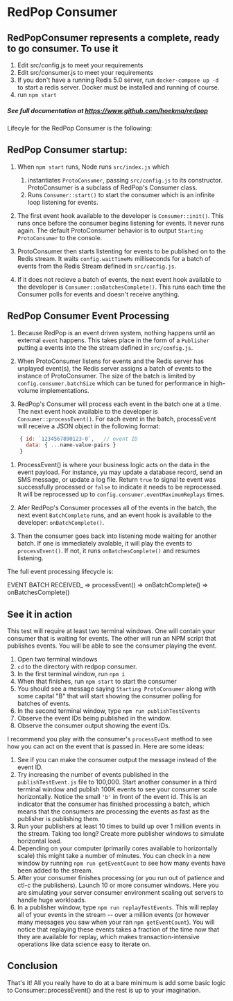 # RedPop Consumer

## RedPopConsumer represents a complete, ready to go consumer. To use it

1. Edit src/config.js to meet your requirements
2. Edit src/consumer.js to meet your requirements
3. If you don't have a running Redis 5.0 server, run `docker-compose up -d` to start a redis server. Docker must be installed and running of course.
4. run `npm start`

##### See full documentation at https://www.github.com/hoekma/redpop

Lifecyle for the RedPop Consumer is the following:

## RedPop Consumer startup:

1. When `npm start` runs, Node runs `src/index.js` which

   1. instantiates `ProtoConsumer`, passing `src/config.js` to its constructor. ProtoConsumer is a subclass of RedPop's Consumer class.
   2. Runs `Consumer::start()` to start the consumer which is an infinite loop listening for events.

2. The first event hook available to the developer is `Consumer::init()`. This runs once before the consumer begins listening for events. It never runs again. The default ProtoConsumer behavior is to output `Starting ProtoConsumer` to the console.

3. ProtoConsumer then starts listenting for events to be published on to the Redis stream. It waits `config.waitTimeMs` milliseconds for a batch of events from the Redis Stream defined in `src/config.js`.

4. If it does not recieve a batch of events, the next event hook available to the developer is `Consumer::onBatchesComplete()`. This runs each time the Consumer polls for events and doesn't receive anything.

## RedPop Consumer Event Processing

1. Because RedPop is an event driven system, nothing happens until an external `event` happens. This takes place in the form of a `Publisher` putting a events into the the stream defined in `src/config.js`.

2. When ProtoConsumer listens for events and the Redis server has unplayed event(s), the Redis server assigns a batch of events to the instance of ProtoConsumer. The size of the batch is limited by `config.consumer.batchSize` which can be tuned for performance in high-volume implementations.

3. RedPop's Consumer will process each event in the batch one at a time. The next event hook available to the developer is `Consumer::processEvent()`. For each event in the batch, processEvent will receive a JSON object in the following format:

```javascript
    { id: `1234567890123-0`,   // event ID
      data: { ...name-value-pairs }
    }
```

1. ProcessEvent() is where your business logic acts on the data in the event payload. For instance, yu may update a database record, send an SMS message, or update a log file. Return `true` to signal te event was successfully processed or `false` to indicate it needs to be reprocessed. It will be reprocessed up to `config.consumer.eventMaximumReplays` times.

2. Afer RedPop's Consumer processes all of the events in the batch, the next event `BatchComplete` runs, and an event hook is available to the developer: `onBatchComplete()`.

3. Then the consumer goes back into listening mode waiting for another batch. If one is immediately avalable, it will play the events to `processEvent()`. If not, it runs `onBatchesComplete()` and resumes listening.

The full event processing lifecycle is:

EVENT BATCH RECEIVED\_ => processEvent() => onBatchComplete() => onBatchesComplete()

## See it in action

This test will require at least two terminal windows. One will contain your consumer that is waiting for events. The other will run an NPM script that publishes events. You will be able to see the consumer playing the event.

1. Open two terminal windows
2. `cd` to the directory with redpop consumer.
3. In the first terminal window, run `npm i`
4. When that finishes, run `npm start` to start the consumer
5. You should see a message saying `Starting ProtoConsumer` along with some capital "B" that will start showing the consumer polling for batches of events.
6. In the second terminal window, type `npm run publishTestEvents`
7. Observe the event IDs being published in the window.
8. Observe the consumer output showing the event IDs.

I recommend you play with the consumer's `processEvent` method to see how you can act on the event that is passed in. Here are some ideas:

1. See if you can make the consumer output the message instead of the event ID.
2. Try increasing the number of events published in the `publishTestEvent.js` file to 100,000. Start another consumer in a third terminal window and publish 100K events to see your consumer scale horizontally. Notice the small `'b'` in front of the event id. This is an indicator that the consumer has finished processing a batch, which means that the consumers are processing the events as fast as the publisher is publishing them.
3. Run your publishers at least 10 times to build up over 1 million events in the stream. Taking too long? Create more publisher windows to simulate horizontal load.
4. Depending on your computer (primarily cores available to horizontally scale) this might take a number of minutes. You can check in a new window by running `npm run getEventCount` to see how many events have been added to the stream.
5. After your consumer finishes processing (or you run out of patience and ctl-c the publishers). Launch 10 or more consumer windows. Here you are simulating your server consumer environment scaling out servers to handle huge workloads.
6. In a publisher window, type `npm run replayTestEvents`. This will replay all of your events in the stream -- over a million events (or however many messages you saw when your ran `npm getEventCount`). You will notice that replaying these events takes a fraction of the time now that they are available for replay, which makes transaction-intensive operations like data science easy to iterate on.

## Conclusion

That's it! All you really have to do at a bare minimum is add some basic logic to Consumer::processEvent() and the rest is up to your imagination.
